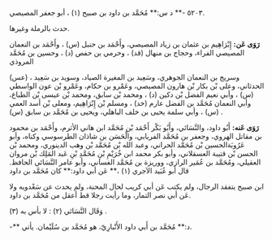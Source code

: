 ٥٢٠٣ -** د س:** مُحَمَّد بن داود بن صبيح (١) ، أبو جعفر المصيصي.

حدث بالرملة وغيرها.

**رَوَى عَن:** إِبْرَاهِيم بن عثمان بن زياد المصيصي، وأَحْمَد بن حنبل (س) ، وأَحْمَد بن النعمان المصيصي الفراء، وحجاج بن منهال (قد) ، وحرمي بن حفص (د) ، وحسين بن مُحَمَّد المروذي

(عس) ، وسريج بن النعمان الجوهري، وسَعِيد بن المغيرة الصياد، وسويد بن سَعِيد الحدثاني، وعلى بْن بكار بْن هارون المصيصي، وعَمْرو بن حكام، وعَمْرو بْن عون الواسطي (س) ، وأبي نعيم الفضل بْن دكين (د) ، ومحمد بْن سابق، ومحمد بْن عيسى بْن الطباع، وأبي النعمان مُحَمَّد بن الفضل عارم (خد) ، ومسلم بْن إِبْرَاهِيم، ومعلى بْن أسد العمي (س) ، وأبي سلمة يحيى بن خلف الباهلي، ويحيى بن مُحَمَّد بن سابق (س) .

**رَوَى عَنه:** أَبُو داود، والنَّسَائي، وأَبُو بَكْر أَحْمَد بْن مُحَمَّد ابن هاني الأثرم، وأَحْمَد بن محمود بن مقاتل الهروي، وجعفر بن مُحَمَّد الفريابي، والْحَسَن بن شاذان الطرسوسي وكناه، وأبو عَرُوبَةالحسين بْن مُحَمَّد الحراني، وعبد الله بْن مُحَمَّد بْن وهب الدينوري، ومحمد بْن الحسن بْن قتيبة العسقلاني، وأبو بكر محمد ابن خُرَيْمِ بْنِ مُحَمَّدِ بْنِ عَبد المَلِك بْن مروان العقيلي، ومُحَمَّد بن عُمَير الرازي، ووريزة بن مُحَمَّد الغساني، وأبو عامر النَّسَائي الحافظ. قال أبو عُبَيد الآجري (١) ،** عَن أبي داود:** كان مُحَمَّد بن داود

ابن صبيح يتفقد الرجال، ولم يكتب عَن أبي كريب لحال المحنة، ولم يحدث عن سَعْدويه ولا عَن أبي نصر التمار، وما رأيت رجلا قط أعقل من مُحَمَّد بن داود.

وَقَال النَّسَائي (٢) : لا بأس به (٣) .

-** د:** مُحَمَّد بن أَبي داود الأَنْبارِيّ، هو مُحَمَّد بن سُلَيْمان. يأتي.